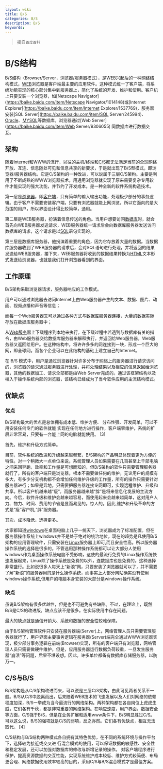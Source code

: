 ```yaml
---
layout: wiki
title: B/S
categories: B/S
description: B/S
keywords: 
---
```


> 摘自`百度百科`

# B/S结构

B/S结构（Browser/Server，浏览器/服务器模式），是WEB兴起后的一种网络结构模式，[WEB](https://baike.baidu.com/item/WEB/150564)浏览器是客户端最主要的应用软件。这种模式统一了客户端，将系统功能实现的核心部分集中到服务器上，简化了系统的开发、维护和使用。客户机上只要安装一个浏览器，如[Netscape Navigator](https://baike.baidu.com/item/Netscape Navigator/1014148)或[Internet Explorer](https://baike.baidu.com/item/Internet Explorer/1537769)，服务器安装[SQL Server](https://baike.baidu.com/item/SQL Server/245994)、[Oracle](https://baike.baidu.com/item/Oracle/301207)、[MYSQL](https://baike.baidu.com/item/MYSQL/471251)等数据库。浏览器通过[Web Server](https://baike.baidu.com/item/Web Server/9306055) 同数据库进行数据交互。



## 架构

随着Internet和WWW的流行，以往的主机/终端和[C/S](https://baike.baidu.com/item/C%2FS/826311)都无法满足当前的全球网络开放、互连、信息随处可见和信息共享的新要求，于是就出现了B/S型模式，即浏览器/服务器结构。它是C/S架构的一种改进，可以说属于三层C/S架构。主要是利用了不断成熟的WWW浏览器技术，用通用浏览器就实现了原来需要复杂专用软件才能实现的强大功能，并节约了开发成本，是一种全新的软件系统构造技术。

第一层是[浏览器](https://baike.baidu.com/item/浏览器/213911)，即[客户端](https://baike.baidu.com/item/客户端/101081)，只有简单的输入输出功能，处理极少部分的事务逻辑。由于客户不需要安装客户端，只要有浏览器就能上网浏览，所以它面向的是大范围的用户，所以界面设计得比较简单，通用。

第二层是WEB服务器，扮演着信息传送的角色。当用户想要访问[数据库](https://baike.baidu.com/item/数据库/103728)时，就会首先向WEB服务器发送请求，WEB服务器统一请求后会向数据库服务器发送访问数据库的请求，这个请求是以[SQL](https://baike.baidu.com/item/SQL/86007)语句实现的。

第三层是数据库服务器，他扮演着重要的角色，因为它存放着大量的数据。当数据库服务器收到了WEB服务器的请求后，会对SQL语句进行处理，并将返回的结果发送给WEB服务器，接下来，WEB服务器将收到的数据结果转换为[HTML](https://baike.baidu.com/item/HTML/97049)文本形式发送给浏览器，也就是我们打开浏览器看到的界面。



## 工作原理

B/S架构采取浏览器请求，服务器响应的工作模式。

用户可以通过浏览器去访问Internet上由Web服务器产生的文本、数据、图片、动画、视频点播和声音等信息；

而每一个Web服务器又可以通过各种方式与数据库服务器连接，大量的数据实际存放在数据库服务器中；

从[Web服务](https://baike.baidu.com/item/Web服务/2837593)器上下载程序到本地来执行，在下载过程中若遇到与数据库有关的指令，由Web服务器交给数据库服务器来解释执行，并返回给Web服务器，Web服务器又返回给用户。在这种结构中，将许许多多的网连接到一块，形成一个巨大的网，即全球网。而各个企业可以在此结构的基础上建立自己的Internet。

在 B/S 模式中，用户是通过浏览器针对许多分布于网络上的服务器进行请求访问的，浏览器的请求通过服务器进行处理，并将处理结果以及相应的信息返回给浏览器，其他的数据加工、请求全部都是由Web Server完成的。通过该框架结构以及植入于操作系统内部的浏览器，该结构已经成为了当今软件应用的主流结构模式。



## 优缺点

### 优点

B/S架构最大的优点是总体拥有成本低、维护方便、 分布性强、开发简单，可以不用安装任何专门的软件就能 实现在任何地方进行操作，客户端零维护，系统的扩展非常容易，只要有一台能上网的电脑就能使用。 [3] 

首先，维护和升级方式简单。

目前，软件系统的改进和升级越来越频繁，B/S架构的产品明显体现着更为方便的特性。对一个稍微大一点单位来说，系统管理人员如果需要在几百甚至上千部电脑之间来回奔跑，效率和工作量是可想而知的，但B/S架构的软件只需要管理服务器就行了，所有的客户端只是浏览器，根本不需要做任何的维护。无论用户的规模有多大，有多少分支机构都不会增加任何维护升级的工作量，所有的操作只需要针对服务器进行；如果是异地，只需要把服务器连接专网即可，实现远程维护、升级和共享。所以客户机越来越“瘦”，而服务器越来越“胖”是将来信息化发展的主流方向。今后，软件升级和维护会越来越容易，而使用起来会越来越简单，这对用户人力、物力、时间、费用的节省是显而易见的，惊人的。因此,维护和升级革命的方式是“瘦”客户机,“胖”服务器。

其次，成本降低，选择更多。

大家都知道[windows](https://baike.baidu.com/item/windows/165458)在桌面电脑上几乎一统天下，浏览器成为了标准配置，但在服务器操作系统上windows并不是处于绝对的统治地位。现在的趋势是凡使用B/S架构的应用管理软件，只需安装在[Linux](https://baike.baidu.com/item/Linux/27050)服务器上即可,而且安全性高。所以服务器操作系统的选择是很多的，不管选用那种操作系统都可以让大部分人使用windows作为桌面操作系统电脑不受影响，这使的最流行免费的Linux操作系统快速发展起来，Linux除了操作系统是免费的以外，连数据库也是免费的，这种选择非常盛行。比如说很多人每天上“新浪”网，只要安装了浏览器就可以了，并不需要了解“新浪”的服务器用的是什么操作系统，而事实上大部分网站确实没有使用windows操作系统,但用户的电脑本身安装的大部分是windows操作系统。

### 缺点

虽说B/S架构有很多优越性，但是也不可避免有些缺陷。不过，在理论上，既然B/S是C/S的改进版，缺点应该不是很多。在实际使用中存在问题。

最大的缺点就是通信开销大、系统和数据的安全性较难保障。 

由于B/S架构管理软件只安装在服务器端(Server)上，网络管理人员只需要管理服务器就行了，用户界面主要事务逻辑在服务器(Server)端完全通过WWW浏览器实现，极少部分事务逻辑在前端(Browser)实现，所有的客户端只有浏览器，网络管理人员只需要做硬件维护。但是，应用服务器运行数据负荷较重，一旦发生服务器“崩溃”等问题，后果不堪设想。因此，许多单位都备有数据库存储服务器，以防万一。

## C/S与B/S

B/S架构是从C/S架构改进而来，可以说是三层C/S架构，由此可见两者关系不一般。B/S从C/S中脱离而出，后来随着WEB技术的飞速发展以及人们对网络的依赖程度加深，B/S一举成为当今最流行的网络架构。两种架构都在各自岗位上虎虎生威，它们各有千秋，都是非常重要的网络架构。在响应速度，用户界面，数据安全等方面，C/S强于B/S，但是在业务扩展和适用www条件下，B/S明显胜过C/S。可以这么说，B/S的强项就是C/S的弱项，反之亦然。它们各有优缺点，相互无法取代。 [4] 

C/S结构与B/S结构两种模式各自拥有其特色优势，在不同的系统环境与操作平台下，选择较为接近或交叉进 行混合模式的使用，可以保证数据的敏感性、安全性和稳定发展，还可以加强对数据库的修改与新增记录的操作。 对客户端程序进行保护，提高资源数据的交互性能，实现系统维护成本较低、维护方式较简便、布局更合理、网络数据使用效率较高的目的，采用C/S与B/S混合模式才是最佳方案。